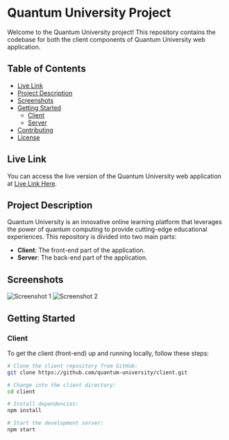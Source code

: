 # Quantum University Project

Welcome to the Quantum University project! This repository contains the codebase for both the client  components of  Quantum University web application.

## Table of Contents
- [Live Link](#live-link)
- [Project Description](#project-description)
- [Screenshots](#screenshots)
- [Getting Started](#getting-started)
  - [Client](#client)
  - [Server](#server)
- [Contributing](#contributing)
- [License](#license)

## Live Link

You can access the live version of the Quantum University web application at [Live Link Here](https://example.com).

## Project Description

Quantum University is an innovative online learning platform that leverages the power of quantum computing to provide cutting-edge educational experiences. This repository is divided into two main parts:

- **Client**: The front-end part of the application.
- **Server**: The back-end part of the application.

## Screenshots

![Screenshot 1](link-to-screenshot-1.png)
![Screenshot 2](link-to-screenshot-2.png)

## Getting Started

### Client

To get the client (front-end) up and running locally, follow these steps:

```bash
# Clone the client repository from GitHub:
git clone https://github.com/quantum-university/client.git

# Change into the client directory:
cd client

# Install dependencies:
npm install

# Start the development server:
npm start
